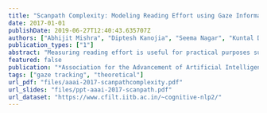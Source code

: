 ```yaml
---
title: "Scanpath Complexity: Modeling Reading Effort using Gaze Information"
date: 2017-01-01
publishDate: 2019-06-27T12:40:43.635707Z
authors: ["Abhijit Mishra", "Diptesh Kanojia", "Seema Nagar", "Kuntal Dey", "Pushpak Bhattacharyya"]
publication_types: ["1"]
abstract: "Measuring reading effort is useful for practical purposes such as designing learning material and personalizing text comprehension environment. We propose a quantification of reading effort by measuring the complexity of eye-movement patterns of readers. We call the measure Scanpath Complexity. Scanpath complexity is modeled as a function of various properties of gaze fixations and saccades- the basic parameters of eye movement behavior. We demonstrate the effectiveness of our scanpath complexity measure by showing that its correlation with different measures of lexical and syntactic complexity as well as standard readability metrics is better than popular baseline measures based on fixation alone."
featured: false
publication: "*Association for the Advancement of Artificial Intelligence Conference  (AAAI 2017)*"
tags: ["gaze tracking", "theoretical"]
url_pdf: "files/aaai-2017-scanpathcomplexity.pdf"
url_slides: "files/ppt-aaai-2017-scanpath.pdf"
url_dataset: "https://www.cfilt.iitb.ac.in/~cognitive-nlp2/"
---
```


